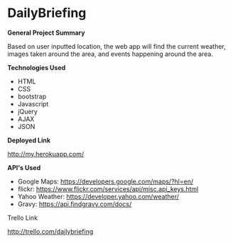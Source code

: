 # DailyBriefing

**General Project Summary**

Based on user inputted location, the web app will find the current weather, images taken around the area, and events happening around the area.

**Technologies Used**
* HTML
* CSS
* bootstrap
* Javascript
* jQuery
* AJAX
* JSON

**Deployed Link**

http://my.herokuapp.com/

**API's Used**

* Google Maps: https://developers.google.com/maps/?hl=en/
* flickr: https://www.flickr.com/services/api/misc.api_keys.html
* Yahoo Weather: https://developer.yahoo.com/weather/
* Gravy: https://api.findgravy.com/docs/


Trello Link

http://trello.com/dailybriefing
